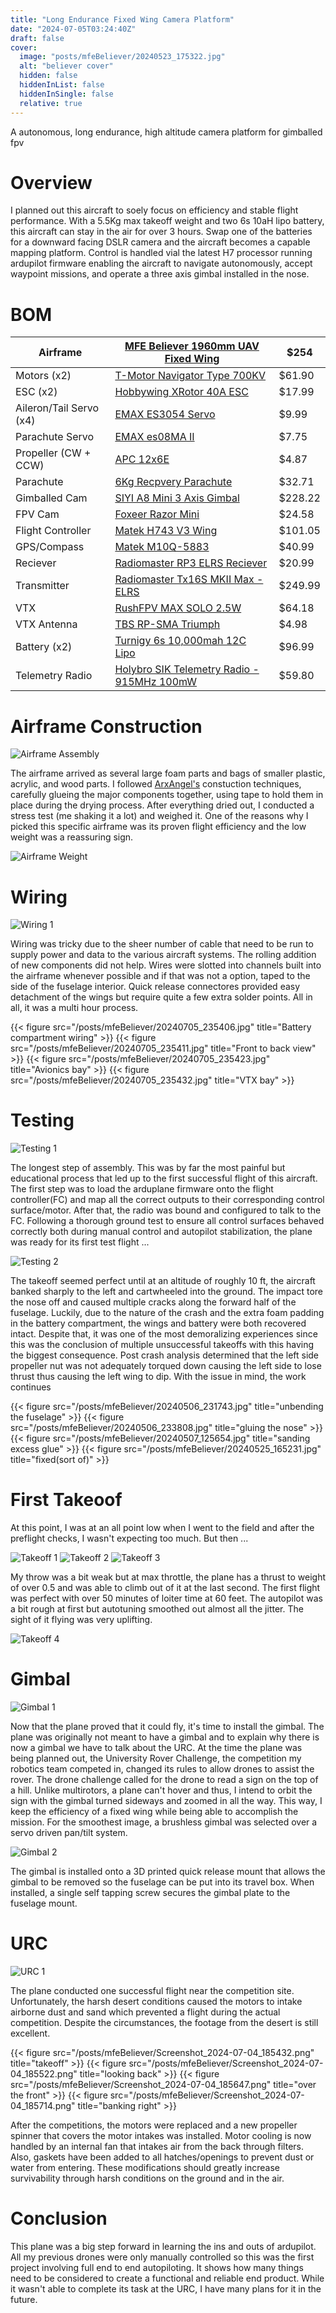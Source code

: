 ```yaml
---
title: "Long Endurance Fixed Wing Camera Platform"
date: "2024-07-05T03:24:40Z"
draft: false
cover:
  image: "posts/mfeBeliever/20240523_175322.jpg"
  alt: "believer cover"
  hidden: false
  hiddenInList: false
  hiddenInSingle: false
  relative: true
---
```


A autonomous, long endurance, high altitude camera platform for gimballed fpv

# Overview
I planned out this aircraft to soely focus on efficiency and stable flight performance. With a 5.5Kg max takeoff weight and two 6s 10aH lipo battery, this aircraft can stay in the air for over 3 hours. Swap one of the batteries for a downward facing DSLR camera and the aircraft becomes a capable mapping platform. Control is handled vial the latest H7 processor running ardupilot firmware enabling the aircraft to navigate autonomously, accept waypoint missions, and operate a three axis
gimbal installed in the nose.

# BOM

| Airframe | [MFE Believer 1960mm UAV Fixed Wing](https://www.uavmodel.com/collections/fixed-wing/products/makeflyeasy-believer-1960mm-uav-fixed-wing) | $254 |
| --- | --- | --- |
| Motors (x2)| [T-Motor Navigator Type 700KV](https://store.tmotor.com/product/mn3110-motor-navigator-type.html) | $61.90 |
| ESC (x2) | [Hobbywing XRotor 40A ESC](https://www.hobbywingdirect.com/products/xrotor-40a-esc?variant=955949541) | $17.99 |
| Aileron/Tail Servo (x4) | [EMAX ES3054 Servo](https://emaxmodel.com/collections/digital-servo/products/emax-es3054-17g-3-5kg-0-13sec-23t-metal-gear-digital-servo-for-rc-airplane-es3154-upgrade) | $9.99 |
| Parachute Servo | [EMAX es08MA II](https://emaxmodel.com/products/emax-es08ma-ii-12g-mini-metal-gear-analog-servo-for-rc-model-robot-pwm-servo) | $7.75 |
| Propeller (CW + CCW)| [APC 12x6E](https://www.apcprop.com/product/b12x6e/) | $4.87 |
| Parachute | [6Kg Recpvery Parachute](https://www.aliexpress.us/item/2251832793756388.html?spm=a2g0o.order_list.order_list_main.5.7c141802MT3TME&gatewayAdapt=glo2usa) | $32.71 |
| Gimballed Cam | [SIYI A8 Mini 3 Axis Gimbal](https://www.aliexpress.us/item/3256805419993722.html?spm=a2g0o.order_list.order_list_main.11.16dc1802SbAQR4&gatewayAdapt=glo2usa) | $228.22 |
| FPV Cam | [Foxeer Razor Mini](https://www.amazon.com/gp/product/B0CHYGC2N9/ref=ppx_yo_dt_b_search_asin_title?ie=UTF8&psc=1) | $24.58 |
| Flight Controller | [Matek H743 V3 Wing](https://www.aliexpress.us/item/3256805941771531.html?spm=a2g0o.order_list.order_list_main.57.57a71802R5Pz7Q&gatewayAdapt=glo2usa) | $101.05 |
| GPS/Compass | [Matek M10Q-5883](https://www.amazon.com/M10Q-5883-Compass-SAM-M10Q-QMC5883L-Magnetic/dp/B0BZ7VJKHV/ref=sr_1_1?crid=2TDCZQ018Q2VN&dib=eyJ2IjoiMSJ9.1YfR4_vEPm2tH7_gjvk6Qz_sF3g-rq2nUq_EODOIZj4lSPeJb7xhfVOvpE2PrzO_JXtIiLCxW0Oit-X2fzPnUguVxT_yGOhXB8SDwsR3wy8FsbMgdNOy3-UYIsTF_UXFHQCo-ZpmqEtWlWeU6DXmJg.m4nGke_FWZ9FGps3hy9zVO8MQNw_s3c9_iRBZlE-MVw&dib_tag=se&keywords=matek+m10q+gps&qid=1720247267&sprefix=matek+m10q+gps%2Caps%2C220&sr=8-1) | $40.99 |
| Reciever | [Radiomaster RP3 ELRS Reciever](https://www.amazon.com/RadioMaster-RP3-ELRS-FPV-Receiver/dp/B0BXX6H85T/ref=sr_1_1_pp?crid=26Y8I9833PQ4V&dib=eyJ2IjoiMSJ9.O_Rh3re2r7FXNEfL-MTGegxIKXfzu7XS7Wd78-236z68rdkjXLlw8LuQJj64UTsUUc5t_K46yb16t03pr6_8N8_c-5iWJRopv23md-FTURqQ97BkGcaaKtTjh0Rf3Fjx7CFY86ZMrC_K5I1gE8Sg1-L5ikYCkM6FUyi42ycKlyFEdYfHHR68hjv-8DzBu7GKIJx3smRj-I-H3m9057SZt7e5P6gUJde9cvgeCpq60jsPi7bXQ-HhfKp3s0fuDoLgnYNo6Xh78w9WQRGU8DPtVrkV3WqO_KRYkwG-Ea1Fm4w.ITyrt5pGUREfut3WkjLo_d8XptzO4Y4f0h6DHmRlH5E&dib_tag=se&keywords=radiomaster+rp3&qid=1720247323&sprefix=radiomaster+rp%2Caps%2C207&sr=8-1) | $20.99 |
| Transmitter | [Radiomaster Tx16S MKII Max - ELRS](https://www.radiomasterrc.com/products/tx16s-mark-ii-radio-controller) | $249.99 |
| VTX | [RushFPV MAX SOLO 2.5W](https://www.aliexpress.us/item/3256805022846806.html?spm=a2g0o.order_list.order_list_main.5.37be1802RZmqGY&gatewayAdapt=glo2usa) | $64.18 |
| VTX Antenna | [TBS RP-SMA Triumph](https://www.aliexpress.us/item/3256803252400674.html?spm=a2g0o.productlist.main.13.6fd04701EnOFnP&algo_pvid=d6291417-3f0d-4152-a5f1-d5b3256932e7&algo_exp_id=d6291417-3f0d-4152-a5f1-d5b3256932e7-6&pdp_npi=4%40dis%21USD%219.96%214.98%21%21%219.96%214.98%21%402103205117202476705524134e6039%2112000025793283795%21sea%21US%212304647260%21&curPageLogUid=fokkD49I81ke&utparam-url=scene%3Asearch%7Cquery_from%3A) | $4.98 |
| Battery (x2)| [Turnigy 6s 10,000mah 12C Lipo](https://hobbyking.com/en_us/turnigy-high-capacity-10000mah-6s-12c-multi-rotor-lipo-pack-w-xt90.html) | $96.99 |
|Telemetry Radio | [Holybro SIK Telemetry Radio - 915MHz 100mW](https://www.aliexpress.us/item/3256803435024117.html?spm=a2g0o.order_list.order_list_main.20.21ef18028VNOui&gatewayAdapt=glo2usa) | $59.80 |

# Airframe Construction

![Airframe Assembly](20240411_191819.jpg)

The airframe arrived as several large foam parts and bags of smaller plastic, acrylic, and wood parts. I followed [ArxAngel's](https://arxangelrc.blogspot.com/2017/11/believer-1960mm-professional-mapping-fpv-platform-best-designed-aerial-platform.html) constuction techniques, carefully glueing the major components together, using tape to hold them in place during the drying process. After everything dried out, I conducted a stress test (me shaking it a lot) and weighed it. One of the reasons why I picked this specific airframe was its proven flight efficiency and the low weight was a reassuring sign.

![Airframe Weight](/posts/mfeBeliever/20240411_204949.jpg)

# Wiring

![Wiring 1](/posts/mfeBeliever/20240705_235445.jpg)

Wiring was tricky due to the sheer number of cable that need to be run to supply power and data to the various aircraft systems. The rolling addition of new components did not help. Wires were slotted into channels built into the airframe whenever possible and if that was not a option, taped to the side of the fuselage interior. Quick release connectores provided easy detachment of the wings but require quite a few extra solder points. All in all, it was a multi hour process.

{{< figure src="/posts/mfeBeliever/20240705_235406.jpg" title="Battery compartment wiring" >}}
{{< figure src="/posts/mfeBeliever/20240705_235411.jpg" title="Front to back view" >}}
{{< figure src="/posts/mfeBeliever/20240705_235423.jpg" title="Avionics bay" >}}
{{< figure src="/posts/mfeBeliever/20240705_235432.jpg" title="VTX bay" >}}

# Testing


![Testing 1](/posts/mfeBeliever/20240427_135815.gif)

The longest step of assembly. This was by far the most painful but educational process that led up to the first successful flight of this aircraft. The first step was to load the arduplane firmware onto the flight controller(FC) and map all the correct outputs to their corresponding control surface/motor. After that, the radio was bound and configured to talk to the FC. Following a thorough ground test to ensure all control surfaces behaved correctly both during manual control and autopilot
stabilization, the plane was ready for its first test flight ...

![Testing 2](/posts/mfeBeliever/20240506_223545.jpg)

The takeoff seemed perfect until at an altitude of roughly 10 ft, the aircraft banked sharply to the left and cartwheeled into the ground. The impact tore the nose off and caused multiple cracks along the forward half of the fuselage. Luckily, due to the nature of the crash and the extra foam padding in the battery compartment, the wings and battery were both recovered intact. Despite that, it was one of the most demoralizing experiences since this was the conclusion of multiple
unsuccessful takeoffs with this having the biggest consequence. Post crash analysis determined that the left side propeller nut was not adequately torqued down causing the left side to lose thrust thus causing the left wing to dip. With the issue in mind, the work continues


{{< figure src="/posts/mfeBeliever/20240506_231743.jpg" title="unbending the fuselage" >}}
{{< figure src="/posts/mfeBeliever/20240506_233808.jpg" title="gluing the nose" >}}
{{< figure src="/posts/mfeBeliever/20240507_125654.jpg" title="sanding excess glue" >}}
{{< figure src="/posts/mfeBeliever/20240525_165231.jpg" title="fixed(sort of)" >}}

# First Takeoof

At this point, I was at an all point low when I went to the field and after the preflight checks, I wasn't expecting too much. But then ...

![Takeoff 1](/posts/mfeBeliever/Screenshot_2024-07-04_185057.png)
![Takeoff 2](/posts/mfeBeliever/Screenshot_2024-07-04_185132.png)
![Takeoff 3](/posts/mfeBeliever/Screenshot_2024-07-04_185153.png)

My throw was a bit weak but at max throttle, the plane has a thrust to weight of over 0.5 and was able to climb out of it at the last second. The first flight was perfect with over 50 minutes of loiter time at 60 feet. The autopilot was a bit rough at first but autotuning smoothed out almost all the jitter. The sight of it flying was very uplifting.

![Takeoff 4](/posts/mfeBeliever/20240523_172957.jpg)

# Gimbal

![Gimbal 1](/posts/mfeBeliever/20240521_093453.gif)

Now that the plane proved that it could fly, it's time to install the gimbal. The plane was originally not meant to have a gimbal and to explain why there is now a gimbal we have to talk about the URC. At the time the plane was being planned out, the University Rover Challenge, the competition my robotics team competed in, changed its rules to allow drones to assist the rover. The drone challenge called for the drone to read a sign on the top of a hill. Unlike multirotors, a plane can't
hover and thus, I intend to orbit the sign with the gimbal turned sideways and zoomed in all the way. This way, I keep the efficiency of a fixed wing while being able to accomplish the mission. For the smoothest image, a brushless gimbal was selected over a servo driven pan/tilt system.

![Gimbal 2](/posts/mfeBeliever/20240525_071018.jpg)

The gimbal is installed onto a 3D printed quick release mount that allows the gimbal to be removed so the fuselage can be put into its travel box. When installed, a single self tapping screw secures the gimbal plate to the fuselage mount.

# URC

![URC 1](/posts/mfeBeliever/IMG_1717005983594.jpeg)

The plane conducted one successful flight near the competition site. Unfortunately, the harsh desert conditions caused the motors to intake airborne dust and sand which prevented a flight during the actual competition. Despite the circumstances, the footage from the desert is still excellent.

{{< figure src="/posts/mfeBeliever/Screenshot_2024-07-04_185432.png" title="takeoff" >}}
{{< figure src="/posts/mfeBeliever/Screenshot_2024-07-04_185522.png" title="looking back" >}}
{{< figure src="/posts/mfeBeliever/Screenshot_2024-07-04_185647.png" title="over the front" >}}
{{< figure src="/posts/mfeBeliever/Screenshot_2024-07-04_185714.png" title="banking right" >}}

After the competitions, the motors were replaced and a new propeller spinner that covers the motor intakes was installed. Motor cooling is now handled by an internal fan that intakes air from the back through filters. Also, gaskets have been added to all hatches/openings to prevent dust or water from entering. These modifications should greatly increase survivability through harsh conditions on the ground and in the air.

# Conclusion

This plane was a big step forward in learning the ins and outs of ardupilot. All my previous drones were only manually controlled so this was the first project involving full end to end autopiloting. It shows how many things need to be considered to create a functional and reliable end product. While it wasn't able to complete its task at the URC, I have many plans for it in the future. 














